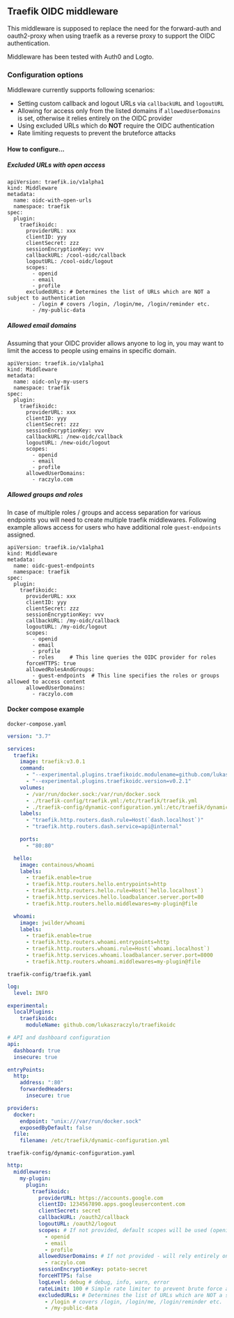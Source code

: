 ## Traefik OIDC middleware

This middleware is supposed to replace the need for the forward-auth and oauth2-proxy when using traefik as a reverse proxy to support the OIDC authentication.

Middleware has been tested with Auth0 and Logto.

### Configuration options

Middleware currently supports following scenarios:

* Setting custom callback and logout URLs via `callbackURL` and `logoutURL`
* Allowing for access only from the listed domains if `allowedUserDomains` is set, otherwise it relies entirely on the OIDC provider
* Using excluded URLs which do **NOT** require the OIDC authentication
* Rate limiting requests to prevent the bruteforce attacks

#### How to configure...

##### Excluded URLs with open access

```
apiVersion: traefik.io/v1alpha1
kind: Middleware
metadata:
  name: oidc-with-open-urls
  namespace: traefik
spec:
  plugin:
    traefikoidc:
      providerURL: xxx
      clientID: yyy
      clientSecret: zzz
      sessionEncryptionKey: vvv
      callbackURL: /cool-oidc/callback
      logoutURL: /cool-oidc/logout
      scopes:
        - openid
        - email
        - profile
      excludedURLs: # Determines the list of URLs which are NOT a subject to authentication
        - /login # covers /login, /login/me, /login/reminder etc.
        - /my-public-data
```


##### Allowed email domains

Assuming that your OIDC provider allows anyone to log in, you may want to limit the access to people using emains in specific domain.

```
apiVersion: traefik.io/v1alpha1
kind: Middleware
metadata:
  name: oidc-only-my-users
  namespace: traefik
spec:
  plugin:
    traefikoidc:
      providerURL: xxx
      clientID: yyy
      clientSecret: zzz
      sessionEncryptionKey: vvv
      callbackURL: /new-oidc/callback
      logoutURL: /new-oidc/logout
      scopes:
        - openid
        - email
        - profile
      allowedUserDomains:
        - raczylo.com
```


##### Allowed groups and roles

In case of multiple roles / groups and access separation for various endpoints you will need to create multiple traefik middlewares.
Following example allows access for users who have additional role `guest-endpoints` assigned.

```
apiVersion: traefik.io/v1alpha1
kind: Middleware
metadata:
  name: oidc-guest-endpoints
  namespace: traefik
spec:
  plugin:
    traefikoidc:
      providerURL: xxx
      clientID: yyy
      clientSecret: zzz
      sessionEncryptionKey: vvv
      callbackURL: /my-oidc/callback
      logoutURL: /my-oidc/logout
      scopes:
        - openid
        - email
        - profile
        - roles     # This line queries the OIDC provider for roles
      forceHTTPS: true
      allowedRolesAndGroups:
        - guest-endpoints  # This line specifies the roles or groups allowed to access content
      allowedUserDomains:
        - raczylo.com
```


#### Docker compose example

`docker-compose.yaml`

```yaml
version: "3.7"

services:
  traefik:
    image: traefik:v3.0.1
    command:
      - "--experimental.plugins.traefikoidc.modulename=github.com/lukaszraczylo/traefikoidc"
      - "--experimental.plugins.traefikoidc.version=v0.2.1"
    volumes:
      - /var/run/docker.sock:/var/run/docker.sock
      - ./traefik-config/traefik.yml:/etc/traefik/traefik.yml
      - ./traefik-config/dynamic-configuration.yml:/etc/traefik/dynamic-configuration.yml
    labels:
      - "traefik.http.routers.dash.rule=Host(`dash.localhost`)"
      - "traefik.http.routers.dash.service=api@internal"

    ports:
      - "80:80"

  hello:
    image: containous/whoami
    labels:
      - traefik.enable=true
      - traefik.http.routers.hello.entrypoints=http
      - traefik.http.routers.hello.rule=Host(`hello.localhost`)
      - traefik.http.services.hello.loadbalancer.server.port=80
      - traefik.http.routers.hello.middlewares=my-plugin@file

  whoami:
    image: jwilder/whoami
    labels:
      - traefik.enable=true
      - traefik.http.routers.whoami.entrypoints=http
      - traefik.http.routers.whoami.rule=Host(`whoami.localhost`)
      - traefik.http.services.whoami.loadbalancer.server.port=8000
      - traefik.http.routers.whoami.middlewares=my-plugin@file
```

`traefik-config/traefik.yaml`

```yaml
log:
  level: INFO

experimental:
  localPlugins:
    traefikoidc:
      moduleName: github.com/lukaszraczylo/traefikoidc

# API and dashboard configuration
api:
  dashboard: true
  insecure: true

entryPoints:
  http:
    address: ":80"
    forwardedHeaders:
      insecure: true

providers:
  docker:
    endpoint: "unix:///var/run/docker.sock"
    exposedByDefault: false
  file:
    filename: /etc/traefik/dynamic-configuration.yml
```

`traefik-config/dynamic-configuration.yaml`
```yaml
http:
  middlewares:
    my-plugin:
      plugin:
        traefikoidc:
          providerURL: https://accounts.google.com
          clientID: 1234567890.apps.googleusercontent.com
          clientSecret: secret
          callbackURL: /oauth2/callback
          logoutURL: /oauth2/logout
          scopes: # If not provided, default scopes will be used (openid, email, profile)
            - openid
            - email
            - profile
          allowedUserDomains: # If not provided - will rely entirely on the OIDC yes/no
            - raczylo.com
          sessionEncryptionKey: potato-secret
          forceHTTPS: false
          logLevel: debug # debug, info, warn, error
          rateLimit: 100 # Simple rate limiter to prevent brute force attacks
          excludedURLs: # Determines the list of URLs which are NOT a subject to authentication
            - /login # covers /login, /login/me, /login/reminder etc.
            - /my-public-data
```
